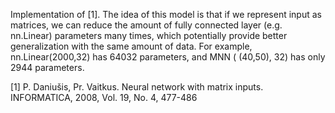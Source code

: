 Implementation of [1]. The idea of this model is that if we represent input as matrices, we can reduce the amount of fully connected layer (e.g. nn.Linear) parameters many times, which potentially provide better generalization with the same amount of data. For example, nn.Linear(2000,32) has 64032 parameters, and 
MNN ( (40,50), 32) has only 2944 parameters.

[1] P. Daniušis, Pr. Vaitkus. Neural network with matrix inputs. INFORMATICA, 2008, Vol. 19, No. 4, 477-486
